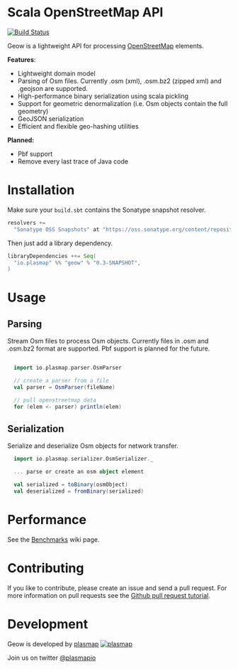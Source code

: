 # Scala OpenStreetMap API
[![Build Status](https://travis-ci.org/plasmap/geow.svg?branch=master)](https://travis-ci.org/plasmap/geow)

Geow is a lightweight API for processing [OpenStreetMap](http://wiki.openstreetmap.org/wiki/Main_Page) elements.

**Features**:
* Lightweight domain model
* Parsing of Osm files. Currently .osm (xml), .osm.bz2 (zipped xml) and .geojson are supported.
* High-performance binary serialization using scala pickling
* Support for geometric denormalization (i.e. Osm objects contain the full geometry)
* GeoJSON serialization
* Efficient and flexible geo-hashing utilities

**Planned:**
* Pbf support
* Remove every last trace of Java code

# Installation
Make sure your `build.sbt` contains the Sonatype snapshot resolver.
```scala
resolvers +=
  "Sonatype OSS Snapshots" at "https://oss.sonatype.org/content/repositories/snapshots"
```
Then just add a library dependency.
```scala
libraryDependencies ++= Seq(
  "io.plasmap" %% "geow" % "0.3-SNAPSHOT",
)
```

# Usage

## Parsing
Stream Osm files to process Osm objects. Currently files in .osm and .osm.bz2 format are supported. Pbf support is planned for the future.
```scala

  import io.plasmap.parser.OsmParser

  // create a parser from a file
  val parser = OsmParser(fileName)

  // pull openstreetmap data
  for (elem <- parser) println(elem)

```

## Serialization
Serialize and deserialize Osm objects for network transfer.
```scala
  import io.plasmap.serializer.OsmSerializer._

  ... parse or create an osm object element

  val serialized = toBinary(osmObject)
  val deserialized = fromBinary(serialized)
```

# Performance

See the [Benchmarks](https://github.com/geow-org/api/wiki/Benchmarks) wiki page.

# Contributing

If you like to contribute, please create an issue and send a pull request. For more information on pull requests see the [Github pull request tutorial](https://help.github.com/articles/using-pull-requests).

# Development
Geow is developed by [plasmap](http://www.plasmap.io)
[![plasmap](https://avatars3.githubusercontent.com/u/10074281?v=3&s=100)](http://www.plasmap.io)

Join us on twitter [@plasmapio](https://twitter.com/plasmapio)
